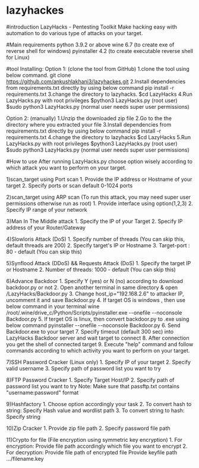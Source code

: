 # lazyhackes

#introduction
  LazyHacks - Pentesting Toolkit
  Make hacking easy with automation to do various type of attacks on your target.


#Main requirements
  python 3.9.2 or above
  wine 6.7 (to create exe of reverse shell  for windows)
  pyinstaller 4.2 (to create executable reverse shell for Linux)


#tool Installing: 
 Option 1: (clone the tool from GitHub)
   1.clone the tool using below command.
        git clone https://github.com/ankushlakhani3/lazyhackes.git
   2.Install dependencies from requirements.txt directly by using below command
        pip install -r requirements.txt 
   3.change the directory to lazyhacks. 
        $cd LazyHacks
   4.Run LazyHacks.py with root privileges
        $python3 LazyHacks.py (root user)
        $sudo python3 LazyHacks.py (normal user needs super user permissions)

 Option 2: (manually)
   1.Unzip the downloaded zip file
   2.Go to the the directory where you extracted your file
   3.Install dependencies from requirements.txt directly by using below command
        pip install -r requirements.txt 
   4.change the directory to lazyhacks 
        $cd LazyHacks
   5.Run LazyHacks.py with root privileges
        $python3 LazyHacks.py (root user)
        $sudo python3 LazyHacks.py (normal user needs super user permissions)
        

#How to use
  After running LazyHacks.py choose option wisely according to which attack you want to perform on your target.
  
  1)scan_target using Port scan 
	1. Provide the IP address or Hostname of your target
	2. Specify ports or scan default 0-1024 ports

  2)scan_target using ARP scan 
    (To run this attack, you may need super user permissions otherwise run as root)
	1. Provide interface using option(1,2,3)
	2. Specify IP range of your network

  3)Man In The Middle attack
	1. Specify the IP of your Target
	2. Specify IP address of your Router/Gateway

  4)Slowloris Attack (DoS)
	1. Specify number of threads (You can skip this, default threads are 200)
	2. Specify target's IP or Hostname
	3. Target-port : 80 - default (You can skip this)
  
  5)Synflood Attack (DDoS) && Requests Attack (DoS)
	1. Specify the target IP or Hostname
	2. Number of threads: 1000 - default (You can skip this)
  
  6)Advance Backdoor
	1. Specify Y (yes) or N (no) according to download backdoor.py or not
	2. Open another terminal in same directory & open /LazyHacks/Backdoor.py
	3. Change host_ip="192.168.2.6" to attacker IP, uncomment it and save Backdoor.py
	4. If target OS is windows , then use below command in your terminal
	        wine /root/.wine/drive_c/Python/Scripts/pyinstaller.exe --onefile --noconsole Backdoor.py
	5. If terget OS is linux, then convert backdoor.py to .exe using below command
	       pyinstaller --onefile --noconsole Backdoor.py
	6. Send Backdoor.exe to your target
	7. Specify timeout (default 300 sec) into LazyHacks Backdoor server and wait target to connect
	8. After connection you get the shell of connected target
	9. Execute "help" command and follow commands according to which activity you want to
	     perform on your target.

  7)SSH Password Cracker (Linux only)
	1. Specify IP of your target
	2. Specify valid username
	3. Specify path of password list you want to try

  8)FTP Password Cracker
	1. Specify Target Host/IP
	2. Specify path of password list you want to try
	    Note: Make sure that passftp.txt contains "username:password" format

  9)Hashfactory
	1. Choose option accordingly your task
	2. To convert hash to string: Specify Hash value and wordlist path
	3. To convert string to hash: Specify string

  10)Zip Cracker
	1. Provide zip file path
	2. Specify password file path

  11)Crypto for file (File encryption using symmetric key encryption)
	1. For encryption: Provide file path accordingly which file you want to encrypt
	2. For decryption: Provide file path of encrypted file
		               Provide keyfile path  .../filename.key
